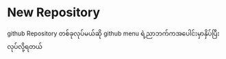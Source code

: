 
# New Repository
github Repository တစ်ခုလုပ်မယ်ဆို github menu ရဲ့ညာဘက်ကအပေါင်းမှာနှိပ်ပြီးလုပ်လို့ရတယ်
